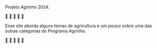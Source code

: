 Projeto Agrinho 2024.

  🍃 🌿 🍃 🌿 🍃
  
  Esse site aborda alguns temas de agricultura e um pouco sobre uma das outras categorias do Programa Agrinho.
  
  🍃 🌿 🍃 🌿 🍃
